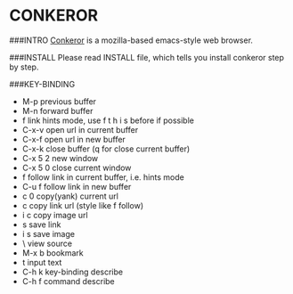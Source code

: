 CONKEROR 
==========

###INTRO
[Conkeror](http://conkeror.org/) is a mozilla-based emacs-style web browser.

###INSTALL
Please read INSTALL file, which tells you install conkeror step by step.

###KEY-BINDING
* M-p     previous buffer
* M-n     forward buffer
* f       link hints mode, use f t h i s before if possible
* C-x-v   open url in current buffer
* C-x-f   open url in new buffer
* C-x-k   close buffer (q for close current buffer)
* C-x 5 2 new window
* C-x 5 0 close current window
* f       follow link in current buffer, i.e. hints mode
* C-u f   follow link in new buffer
* c 0     copy(yank) current url
* c       copy link url (style like f follow)
* i c     copy image url
* s       save link
* i s     save image
* \\      view source
* M-x b   bookmark
* t       input text
* C-h k   key-binding describe
* C-h f   command describe

